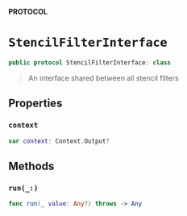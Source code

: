 **PROTOCOL**

# `StencilFilterInterface`

```swift
public protocol StencilFilterInterface: class
```

> An interface shared between all stencil filters

## Properties
### `context`

```swift
var context: Context.Output?
```

## Methods
### `run(_:)`

```swift
func run(_ value: Any?) throws -> Any
```
